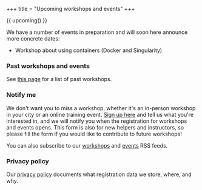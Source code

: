 +++
title = "Upcoming workshops and events"
+++

{{ upcoming() }}

We have a number of events in preparation and will soon here announce more
concrete dates:
- Workshop about using containers (Docker and Singularity)


### Past workshops and events

See [this page](/workshops/past/) for a list of past workshops.


### Notify me

We don't want you to miss a workshop, whether it's an in-person
workshop in your city or an online training event. [Sign up
here](https://indico.neic.no/event/135/surveys/36) and tell us what
you're interested in, and we will notify you when the registration for
workshops and events opens. This form is also for new
helpers and instructors, so please fill the form if you would like to
contribute to future workshops!

You can also subscribe to our [workshops](/feed-workshops/) and
[events](/feed-events/) RSS feeds.


### Privacy policy

Our [privacy policy](/privacy-policy/)
documents what registration data we store, where, and why.

